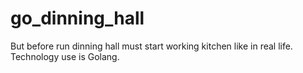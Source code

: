 # go_dinning_hall
But before run dinning hall must start working kitchen like in real life.
Technology use is Golang.

